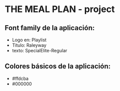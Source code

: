 # THE MEAL PLAN - project

## Font family de la aplicación:

- Logo en: Playlist
- Título: Raleyway
- texto: SpecialElite-Regular

## Colores básicos de la aplicación:

- #ffdcba
- #000000
